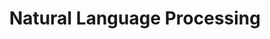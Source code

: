---
layout: category
taxonomy: Blogs_Korean_NLP
title: "Natural Language Processing"
permalink: /Blogs_Korean/NLP/
author_profile: true
---